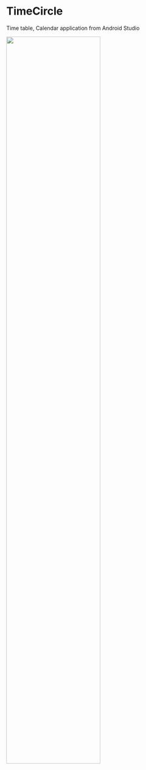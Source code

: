# TimeCircle

Time table, Calendar application from Android Studio


<img  width = "70%" height = "70%" src="https://github.com/lozenia64/TimeCircle/IMG/TAB1.png" />